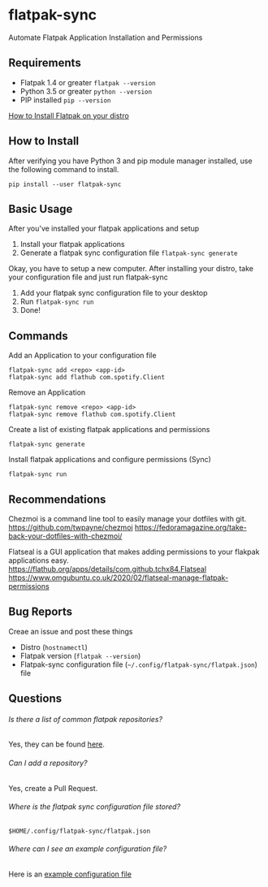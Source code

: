 # flatpak-sync
Automate Flatpak Application Installation and Permissions

## Requirements 

* Flatpak 1.4 or greater ```flatpak --version```
* Python 3.5 or greater ```python --version```
* PIP installed ```pip --version```

[How to Install Flatpak on your distro](https://flatpak.org/setup/)

## How to Install

After verifying you have Python 3 and pip module manager installed, use the
following command to install.
```
pip install --user flatpak-sync
```

## Basic Usage

After you've installed your flatpak applications and setup
1. Install your flatpak applications
2. Generate a flatpak sync configuration file
`flatpak-sync generate`


Okay, you have to setup a new computer. After installing your distro, take your configuration file and just run flatpak-sync

1. Add your flatpak sync configuration file to your desktop
2. Run `flatpak-sync run`
3. Done!

## Commands

Add an Application to your configuration file
```
flatpak-sync add <repo> <app-id>
flatpak-sync add flathub com.spotify.Client
```

Remove an Application
```
flatpak-sync remove <repo> <app-id>
flatpak-sync remove flathub com.spotify.Client
```

Create a list of existing flatpak applications and permissions
```
flatpak-sync generate
```

Install flatpak applications and configure permissions (Sync)
```
flatpak-sync run
```


## Recommendations

Chezmoi is a command line tool to easily manage your dotfiles with git. 
https://github.com/twpayne/chezmoi
https://fedoramagazine.org/take-back-your-dotfiles-with-chezmoi/

Flatseal is a GUI application that makes adding permissions to your flakpak applications easy.
https://flathub.org/apps/details/com.github.tchx84.Flatseal
https://www.omgubuntu.co.uk/2020/02/flatseal-manage-flatpak-permissions

## Bug Reports

Creae an issue and post these things
* Distro (`hostnamectl`)
* Flatpak version (`flatpak --version`)
* Flatpak-sync configuration file (`~/.config/flatpak-sync/flatpak.json`) file

## Questions

###### Is there a list of common flatpak repositories?

Yes, they can be found [here](https://github.com/jeteokeeffe/flatpak-sync/blob/master/data/common-repos.json).

###### Can I add a repository?

Yes, create a Pull Request.

###### Where is the flatpak sync configuration file stored?

`$HOME/.config/flatpak-sync/flatpak.json`

###### Where can I see an example configuration file?

Here is an [example configuration file](https://github.com/jeteokeeffe/flatpak-sync/blob/master/data/flatpak-example.json)

